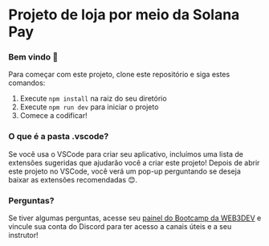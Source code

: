 # Projeto de loja por meio da Solana Pay 

### **Bem vindo 👋**

Para começar com este projeto, clone este repositório e siga estes comandos:

1. Execute `npm install` na raiz do seu diretório
2. Execute `npm run dev` para iniciar o projeto
3. Comece a codificar!

### O que é a pasta .vscode?
Se você usa o VSCode para criar seu aplicativo, incluímos uma lista de extensões sugeridas que ajudarão você a criar este projeto! Depois de abrir este projeto no VSCode, você verá um pop-up perguntando se deseja baixar as extensões recomendadas 😊.

### Perguntas?
Se tiver algumas perguntas, acesse seu [painel do Bootcamp da WEB3DEV](https://bootcamp.web3dev.com.br/courses) e vincule sua conta do Discord para ter acesso a canais úteis e a seu instrutor!

